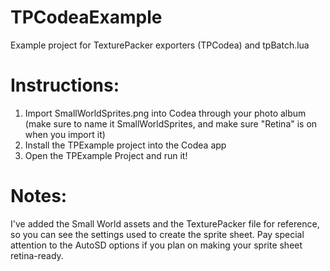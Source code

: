 TPCodeaExample
=

Example project for TexturePacker exporters (TPCodea) and tpBatch.lua


Instructions:
=

1. Import SmallWorldSprites.png into Codea through your photo album (make sure to name it SmallWorldSprites, and make sure "Retina" is on when you import it)
2. Install the TPExample project into the Codea app
3. Open the TPExample Project and run it!

Notes:
=

I've added the Small World assets and the TexturePacker file for reference, so you can see the settings used to create the sprite sheet. Pay special attention to the AutoSD options if you plan on making your sprite sheet retina-ready.